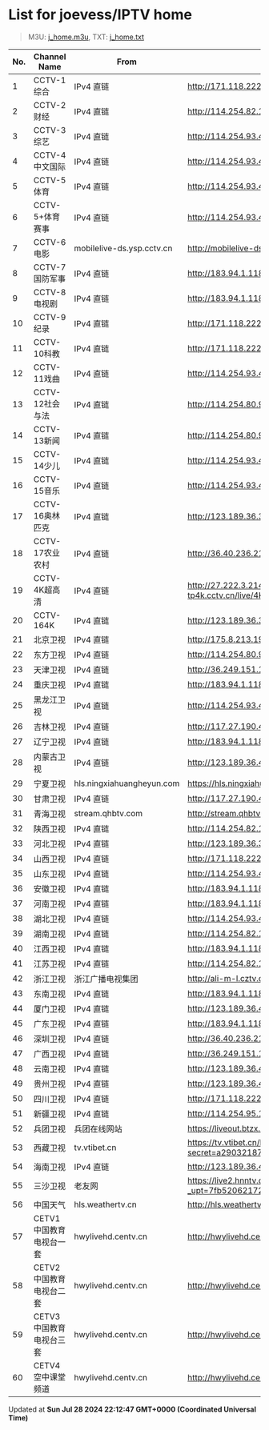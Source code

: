# List for **joevess/IPTV home**

> M3U: [j_home.m3u](/j_home.m3u), TXT: [j_home.txt](/txt/j_home.txt)

| No. | Channel Name | From | Source |
| --- | ------------ | ---- | ------ |
| 1 | CCTV-1综合 | IPv4 直链 | <http://171.118.222.151:9999/tsfile/live/0001_1.m3u8> |
| 2 | CCTV-2财经 | IPv4 直链 | <http://114.254.82.142:88/tsfile/live/0002_1.m3u8> |
| 3 | CCTV-3综艺 | IPv4 直链 | <http://114.254.93.41:88/tsfile/live/0003_1.m3u8> |
| 4 | CCTV-4中文国际 | IPv4 直链 | <http://114.254.93.41:88/tsfile/live/0004_1.m3u8> |
| 5 | CCTV-5体育 | IPv4 直链 | <http://114.254.93.41:88/tsfile/live/0005_1.m3u8> |
| 6 | CCTV-5+体育赛事 | IPv4 直链 | <http://114.254.93.41:88/tsfile/live/0016_1.m3u8> |
| 7 | CCTV-6电影 | mobilelive-ds.ysp.cctv.cn | <http://mobilelive-ds.ysp.cctv.cn/ysp/2013693901.m3u8> |
| 8 | CCTV-7国防军事 | IPv4 直链 | <http://183.94.1.118:8801/tsfile/live/0007_1.m3u8> |
| 9 | CCTV-8电视剧 | IPv4 直链 | <http://183.94.1.118:8801/tsfile/live/0008_1.m3u8> |
| 10 | CCTV-9纪录 | IPv4 直链 | <http://171.118.222.151:9999/tsfile/live/0009_1.m3u8> |
| 11 | CCTV-10科教 | IPv4 直链 | <http://171.118.222.151:9999/tsfile/live/0010_1.m3u8> |
| 12 | CCTV-11戏曲 | IPv4 直链 | <http://114.254.93.41:88/tsfile/live/0011_1.m3u8> |
| 13 | CCTV-12社会与法 | IPv4 直链 | <http://114.254.80.92:88/tsfile/live/0012_1.m3u8> |
| 14 | CCTV-13新闻 | IPv4 直链 | <http://114.254.80.92:88/tsfile/live/0013_1.m3u8> |
| 15 | CCTV-14少儿 | IPv4 直链 | <http://114.254.93.41:88/tsfile/live/0014_1.m3u8> |
| 16 | CCTV-15音乐 | IPv4 直链 | <http://114.254.93.41:88/tsfile/live/0015_1.m3u8> |
| 17 | CCTV-16奥林匹克 | IPv4 直链 | <http://123.189.36.39:9901/tsfile/live/1027_1.m3u8> |
| 18 | CCTV-17农业农村 | IPv4 直链 | <http://36.40.236.219:9999/tsfile/live/0016_1.m3u8> |
| 19 | CCTV-4K超高清 | IPv4 直链 | <http://27.222.3.214/liveali-tp4k.cctv.cn/live/4K10M.stream/playlist.m3u8> |
| 20 | CCTV-164K | IPv4 直链 | <http://123.189.36.39:9901/tsfile/live/1027_1.m3u8> |
| 21 | 北京卫视 | IPv4 直链 | <http://175.8.213.198:8081/tsfile/live/0122_1.m3u8> |
| 22 | 东方卫视 | IPv4 直链 | <http://114.254.80.92:88/tsfile/live/0107_1.m3u8> |
| 23 | 天津卫视 | IPv4 直链 | <http://36.249.151.138:9901/tsfile/live/0135_1.m3u8> |
| 24 | 重庆卫视 | IPv4 直链 | <http://183.94.1.118:8801/tsfile/live/0142_1.m3u8> |
| 25 | 黑龙江卫视 | IPv4 直链 | <http://114.254.93.41:88/tsfile/live/0143_1.m3u8> |
| 26 | 吉林卫视 | IPv4 直链 | <http://117.27.190.42:9998/tsfile/live/23258_1.m3u8> |
| 27 | 辽宁卫视 | IPv4 直链 | <http://183.94.1.118:8801/tsfile/live/0121_1.m3u8> |
| 28 | 内蒙古卫视 | IPv4 直链 | <http://123.189.36.4:9901/tsfile/live/1058_1.m3u8> |
| 29 | 宁夏卫视 | hls.ningxiahuangheyun.com | <https://hls.ningxiahuangheyun.com/live/nxws1M.m3u8> |
| 30 | 甘肃卫视 | IPv4 直链 | <http://117.27.190.42:9998/tsfile/live/23277_1.m3u8> |
| 31 | 青海卫视 | stream.qhbtv.com | <http://stream.qhbtv.com/qhws/sd/live.m3u8> |
| 32 | 陕西卫视 | IPv4 直链 | <http://114.254.82.142:88/tsfile/live/0136_1.m3u8> |
| 33 | 河北卫视 | IPv4 直链 | <http://123.189.36.39:9901/tsfile/live/1049_1.m3u8> |
| 34 | 山西卫视 | IPv4 直链 | <http://171.118.222.151:9999/tsfile/live/0118_1.m3u8> |
| 35 | 山东卫视 | IPv4 直链 | <http://114.254.93.41:88/tsfile/live/0131_1.m3u8> |
| 36 | 安徽卫视 | IPv4 直链 | <http://183.94.1.118:8801/tsfile/live/0130_1.m3u8> |
| 37 | 河南卫视 | IPv4 直链 | <http://183.94.1.118:8801/tsfile/live/1006_1.m3u8> |
| 38 | 湖北卫视 | IPv4 直链 | <http://114.254.93.41:88/tsfile/live/0132_1.m3u8> |
| 39 | 湖南卫视 | IPv4 直链 | <http://114.254.82.142:88/tsfile/live/0128_1.m3u8> |
| 40 | 江西卫视 | IPv4 直链 | <http://183.94.1.118:8801/tsfile/live/0138_1.m3u8> |
| 41 | 江苏卫视 | IPv4 直链 | <http://114.254.82.142:88/tsfile/live/0127_1.m3u8> |
| 42 | 浙江卫视 | 浙江广播电视集团 | <http://ali-m-l.cztv.com/channels/lantian/channel001/1080p.m3u8> |
| 43 | 东南卫视 | IPv4 直链 | <http://183.94.1.118:8801/tsfile/live/0137_1.m3u8> |
| 44 | 厦门卫视 | IPv4 直链 | <http://123.189.36.4:9901/tsfile/live/1054_1.m3u8> |
| 45 | 广东卫视 | IPv4 直链 | <http://183.94.1.118:8801/tsfile/live/0125_1.m3u8> |
| 46 | 深圳卫视 | IPv4 直链 | <http://36.40.236.219:9999/tsfile/live/0126_2.m3u8> |
| 47 | 广西卫视 | IPv4 直链 | <http://36.249.151.138:9901/tsfile/live/0113_1.m3u8> |
| 48 | 云南卫视 | IPv4 直链 | <http://123.189.36.4:9901/tsfile/live/1055_1.m3u8> |
| 49 | 贵州卫视 | IPv4 直链 | <http://123.189.36.4:9901/tsfile/live/1056_1.m3u8> |
| 50 | 四川卫视 | IPv4 直链 | <http://171.118.222.151:9999/tsfile/live/0123_1.m3u8> |
| 51 | 新疆卫视 | IPv4 直链 | <http://114.254.95.12:88/tsfile/live/0110_1.m3u8> |
| 52 | 兵团卫视 | 兵团在线网站 | <https://liveout.btzx.com.cn/62ds9e/yil08g.m3u8> |
| 53 | 西藏卫视 | tv.vtibet.cn | <https://tv.vtibet.cn/live/vuXz3cg3TmRUYg.m3u8?secret=a29032187c0c738517c336f248f82ece&time=669e7b66> |
| 54 | 海南卫视 | IPv4 直链 | <http://123.189.36.4:9901/tsfile/live/1064_1.m3u8> |
| 55 | 三沙卫视 | 老友网 | <https://live2.hnntv.cn/srs/tv/ssws.m3u8?_upt=7fb520621721664246> |
| 56 | 中国天气 | hls.weathertv.cn | <http://hls.weathertv.cn/tslslive/qCFIfHB/hls/live_sd.m3u8> |
| 57 | CETV1中国教育电视台一套 | hwylivehd.centv.cn | <http://hwylivehd.centv.cn/cetv1/ypd.m3u8> |
| 58 | CETV2中国教育电视台二套 | hwylivehd.centv.cn | <http://hwylivehd.centv.cn/cetv2/2020tsytk.m3u8> |
| 59 | CETV3中国教育电视台三套 | hwylivehd.centv.cn | <http://hwylivehd.centv.cn/cetv3/bjdm.m3u8> |
| 60 | CETV4空中课堂频道 | hwylivehd.centv.cn | <http://hwylivehd.centv.cn/cetv4/zjpd.m3u8> |

Updated at **Sun Jul 28 2024 22:12:47 GMT+0000 (Coordinated Universal Time)**
